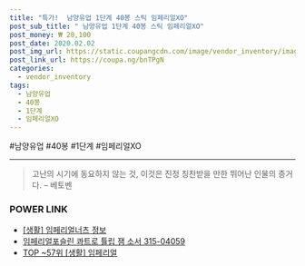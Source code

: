 ```yaml
--- 
title: "특가!  남양유업 1단계 40봉 스틱 임페리얼XO" 
post_sub_title: " 남양유업 1단계 40봉 스틱 임페리얼XO" 
post_money: ₩ 20,100 
post_date: 2020.02.02 
post_img_url: https://static.coupangcdn.com/image/vendor_inventory/images/2018/05/10/12/4/fc6f1ff1-7d64-4e59-9971-8170b540840c.jpg 
post_link_url: https://coupa.ng/bnTPgN 
categories: 
  - vendor_inventory 
tags: 
  - 남양유업 
  - 40봉 
  - 1단계 
  - 임페리얼XO 
--- 
```

  #남양유업 #40봉 #1단계 #임페리얼XO 
<hr> 

> 고난의 시기에 동요하지 않는 것, 이것은 진정 칭찬받을 만한 뛰어난 인물의 증거다. – 베토벤 


### POWER LINK

* <a href="https://blog.naver.com/santokki14/221767626790" target="_blank"> [생활] 임페리얼너츠 정보 </a>
* <a href="https://blog.naver.com/an0733/221785604288" target="_blank">임페리얼포슬린 콰트로 튤립 잼 소서 315-04059</a>
* <a href="https://blog.naver.com/fasyy4321/221776295819" target="_blank"> TOP ~57위 [생활] 임페리얼</a>

